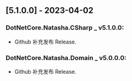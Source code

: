 <!--
This project adheres to [Semantic Versioning](https://semver.org).
Note: In this file, do not use the hard wrap in the middle of a sentence for compatibility with GitHub comment style markdown rendering.


发布日志节点案例格式如下(支持多版本发布):
Example:

## [1.0.2] - 2023-03-10 
 
###  mynuget _ v4.0.0.0:
- 初步版本 简单实现 还未优化
###  xxx.xxx _ v1.2.0:
- 初步版本 简单实现 还未优化
- fix warning 
###  myproject1 _ v3.2.0-beta.2:
- 初步版本 简单实现 还未优化
- fix warning 
###  myproject2 _ 1.0.0:
- 初步版本 简单实现 还未优化
- fix warning 

## [5.2.0.0] - 2023-04-26 
##  DotNetCore.Natasha.CSharp _ v5.2.0.0:

- 使用 NMS Template 接管 CI 的部分功能.
- 取消 SourceLink.GitHub 的继承性.
- 优化缓解两处内存占用问题.
- 增加一个节省性能开销的 API.
  - AnalysisIgnoreAccessibility(), 调用此方法,语义检测将检测元数据的访问级别,可能增加性能开销.
  - NotAnalysisIgnoreAccessibility(), 调用此方法,语义检测将忽视检测元数据的访问级别,降低开销(编译单元默认使用的是低开销方案), 安全编程请选择此项.
- 编译单元增加两个方便操作的 API.
  - AddWithFullUsing(script): 增加脚本时,默认覆盖全域的 Using 引用.
  - AddWithDefaultUsing(script): 增加脚本时,默认覆盖主域的 Using 引用.

- 增加隐式 using 配置文件以支持隐式 using 引用. 当项目开启 `<ImplicitUsings>enable</ImplicitUsings>` 时,自动生效.
- 增加初始化 PE 信息判断, 跳过无效 DLL 文件.
- 整改 AssemblyCSharpBuilder, 修改几处 API:
 - 增加 GetAvailableCompilation, 开发者使用此API可以进行单独编译信息整合以及语义语法修剪,其结果为 Compilation 属性, 为下一步编译程序集做准备.
 - 增加 ClearCompilationCache 移除当前 编译单元的编译信息, 运行 GetAvailableCompilation/GetAssembly 将重新构建编译信息.
 - 增加 WithRandomAssenblyName 将当前编译单元的程序集名更改为 GUID 随机名.
 - 增加 ClearScript 清除当前编译单元储存的所有C#脚本代码.
 - 增加 Clear 清除脚本代码,清除编译信息,清除程序集名.

- **[破坏性更改]** 下列 API, 从 AssemblyCSharpBuilder 的扩展方法 更改为 Assembly 类型的扩展方法:
  - GetTypeFromShortName / GetTypeFromFullName, 
  - GetMethodFromShortName / GetMethodFromFullName
  - GetDelegateFromShortName / GetDelegateFromFullName
> 使用迁移: builder.GetDelegateFromShortName() 更改为 builder.GetAssembly().GetDelegateFromShortName();
> builder.GetAssembly() 仍然不可多次编译, 请及时缓存结果.

- 新增 Type 的扩展 API:
 - GetDelegateFromType , 参考 GetDelegateFromShortName 的用法.

##  DotNetCore.Natasha.Domain _ v5.1.0.0:
- 取消 SourceLink.GitHub 的继承性.
- 增加隐式 using 配置文件以支持隐自动 using 引用.
-->

## [5.1.0.0] - 2023-04-02

###  DotNetCore.Natasha.CSharp _ v5.1.0.0:
- Github 补充发布 Release.

###  DotNetCore.Natasha.Domain _ v5.0.0.0:
- Github 补充发布 Release.

